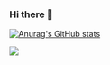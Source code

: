 ### Hi there 👋
[![Anurag's GitHub stats](https://github-readme-stats.vercel.app/api?username=lucamesquitaa)](https://github.com/anuraghazra/github-readme-stats)

<img src="https://cdn.jsdelivr.net/gh/devicons/devicon/icons/csharp/csharp-original.svg" />
